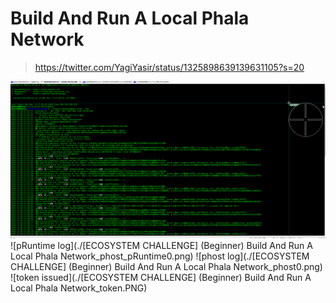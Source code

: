 #  Build And Run A Local Phala Network

>https://twitter.com/YagiYasir/status/1325898639139631105?s=20

![node running](https://github.com/yasiryagi/hello-polkadot/blob/main/gitcoin-results/%5BECOSYSTEM%20CHALLENGE%5D%20(Beginner)%20Build%20And%20Run%20A%20Local%20Phala%20Network/%5BECOSYSTEM%20CHALLENGE%5D%20(Beginner)%20Build%20And%20Run%20A%20Local%20Phala%20Network_phala-node.png)
![pRuntime log](./[ECOSYSTEM CHALLENGE] (Beginner) Build And Run A Local Phala Network_phost_pRuntime0.png)
![phost log](./[ECOSYSTEM CHALLENGE] (Beginner) Build And Run A Local Phala Network_phost0.png)
![token issued](./[ECOSYSTEM CHALLENGE] (Beginner) Build And Run A Local Phala Network_token.PNG)
